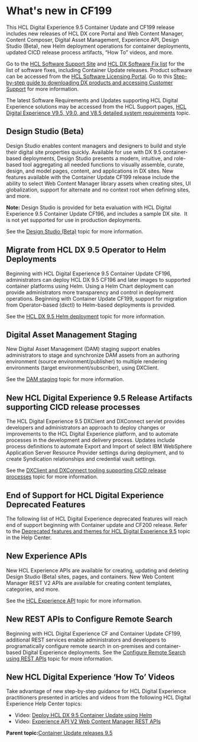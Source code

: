 # What's new in CF199

This HCL Digital Experience 9.5 Container Update and CF199 release includes new releases of HCL DX core Portal and Web Content Manager, Content Composer, Digital Asset Management, Experience API, Design Studio \(Beta\), new Helm deployment operations for container deployments, updated CICD release process artifacts, “How To” videos, and more.

Go to the [HCL Software Support Site](https://support.hcltechsw.com/csm?id=kb_article&sysparm_article=KB0013939&sys_kb_id=9bd40c1f1bbf5cd0534c4159cc4bcbbd#CF17) and [HCL DX Software Fix list](https://support.hcltechsw.com/csm?id=kb_article&sysparm_article=KB0013939&sys_kb_id=519ebc84db1c341055f38d6d13961959) for the list of software fixes, including Container Update releases. Product software can be accessed from the [HCL Software Licensing Portal](https://www.hcltech.com/software/support/release). Go to this [Step-by-step guide to downloading DX products and accessing Customer Support](https://support.hcltechsw.com/csm?id=kb_article&sysparm_article=KB0077878&sys_kb_id=2cde06a31b885494c48197d58d4bcbe2) for more information.

The latest Software Requirements and Updates supporting HCL Digital Experience solutions may be accessed from the HCL Support pages, [HCL Digital Experience V9.5, V9.0, and V8.5 detailed system requirements](https://support.hcltechsw.com/csm?id=kb_article&sysparm_article=KB0013514&sys_kb_id=17d6296a1b5df34077761fc58d4bcb03) topic.

## Design Studio \(Beta\)

Design Studio enables content managers and designers to build and style their digital site properties quickly. Available for use with DX 9.5 container-based deployments, Design Studio presents a modern, intuitive, and role-based tool aggregating all needed functions to visually assemble, curate, design, and model pages, content, and applications in DX sites. New features available with the Container Update CF199 release include the ability to select Web Content Manager library assets when creating sites, UI globalization, support for alternate and no context root when defining sites, and more.

**Note:** Design Studio is provided for beta evaluation with HCL Digital Experience 9.5 Container Update CF196, and includes a sample DX site.  It is not yet supported for use in production deployments.

See the [Design Studio \(Beta\)](../design_studio/design_studio_overview.md) topic for more information. 

## Migrate from HCL DX 9.5 Operator to Helm Deployments

Beginning with HCL Digital Experience 9.5 Container Update CF196, administrators can deploy HCL DX 9.5 CF196 and later images to supported container platforms using Helm. Using a Helm Chart deployment can provide administrators more transparency and control in deployment operations. Beginning with Container Update CF199, support for migration from Operator-based \(dxctl\) to Helm-based deployments is provided.

See the [HCL DX 9.5 Helm deployment](../containerization/helm.md) topic for more information.

## Digital Asset Management Staging

New Digital Asset Management \(DAM\) staging support enables administrators to stage and synchronize DAM assets from an authoring environment \(source environment/publisher\) to multiple rendering environments \(target environment/subscriber\), using DXClient.

See the [DAM staging](../containerization/dam_subscription_staging.md) topic for more information.

## New HCL Digital Experience 9.5 Release Artifacts supporting CICD release processes

The HCL Digital Experience 9.5 DXClient and DXConnect servlet provides developers and administrators an approach to deploy changes or improvements to the HCL Digital Experience platform, and to automate processes in the development and delivery process. Updates include process definitions to automate Export and Import of select IBM WebSphere Application Server Resource Provider settings during deployment, and to create Syndication relationships and credential vault settings.

See the [DXClient and DXConnect tooling supporting CICD release processes](../containerization/deploy_dx_components_using_hcl_dx_client_and_dx_connect.md) topic for more information.

## End of Support for HCL Digital Experience Deprecated Features

The following list of HCL Digital Experience deprecated features will reach end of support beginning with Container update and CF200 release. Refer to the [Deprecated features and themes for HCL Digital Experience 9.5](../reference/newly_deprecated_features_and_themes.md) topic in the Help Center.

## New Experience APIs

New HCL Experience APIs are available for creating, updating and deleting Design Studio \(Beta\) sites, pages, and containers. New Web Content Manager REST V2 APIs are available for creating content templates, categories, and more.

See the [HCL Experience API](../open_api/openapi_overview.md) topic for more information.

## New REST APIs to Configure Remote Search

Beginning with HCL Digital Experience CF and Container Update CF199, additional REST services enable administrators and developers to programatically configure remote search in on-premises and container-based Digital Experience deployments. See the [Configure Remote Search using REST APIs](../containerization/REST_APIs_remote_search.md) topic for more information.

## New HCL Digital Experience ‘How To’ Videos

Take advantage of new step-by-step guidance for HCL Digital Experience practitioners presented in articles and videos from the following HCL Digital Experience Help Center topics:

-   Video: [Deploy HCL DX 9.5 Container Update using Helm](../containerization/helm_deployment.md)
-   Video: [Experience API V2 Web Content Manager REST APIs](../open_api/openapi_overview.md)

**Parent topic:**[Container Update releases 9.5](../overview/container_update_releases.md)


